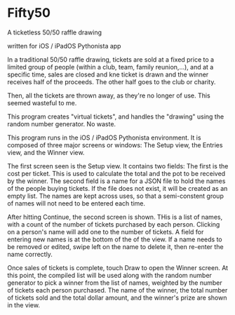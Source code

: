 # Fifty50
A ticketless 50/50 raffle drawing

written for iOS / iPadOS Pythonista app

In a traditional 50/50 raffle
drawing, tickets are sold at
a fixed price to a limited group
of people (within a club, team,
family reunion,...), and at
a specific time, sales are 
closed and kne ticket is drawn
and the winner receives half of
the proceeds. The other half
goes to the club or charity. 

Then, all the tickets are thrown
away, as they're no longer of
use. This seemed wasteful to
me. 

This program creates "virtual
tickets", and handles the
"drawing" using the random
number generator. No waste. 

This program runs in the iOS / iPadOS Pythonista environment.
It is composed of three major screens or windows: The Setup view,
the Entries view, and the Winner view. 

The first screen seen
is the Setup view. It contains two fields: The first is the
cost per ticket. This is used to calculate the total and the
pot to be received by the winner. The second field is a name 
for a JSON file to hold the names of the people buying tickets.
If the file does not exist, it will be created as an empty list.
The names are kept across uses, so that a semi-constent group
of names will not need to be entered each time.

After hitting Continue, the second screen is shown. THis is 
a list of names, with a count of the number of tickets
purchased by each person. Clicking on a person's name will
add one to the number of tickets. A field for entering new
names is at the bottom of the of the view. If a name needs to be
removed or edited, swipe left on the name to delete it, then 
re-enter the name correctly.

Once sales of tickets is complete, touch Draw to open the 
Winner screen. At this point, the compiled list will be
used along with the random number generator to pick a winner
from the list of names, weighted by the number of tickets
each person purchased. The name of the winner, the total
number of tickets sold and the total dollar amount, and 
the winner's prize are shown in the view.
